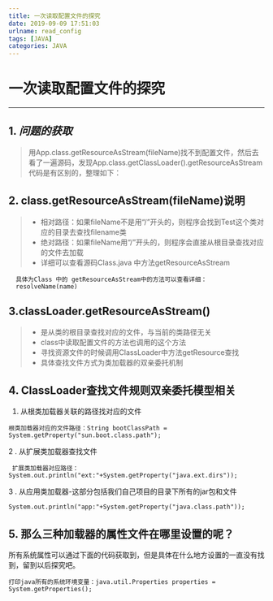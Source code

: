 ```yaml
---
title: 一次读取配置文件的探究
date: 2019-09-09 17:51:03
urlname: read_config
tags: [JAVA]
categories: JAVA
---
```


# 一次读取配置文件的探究
 
---

 

## 1. *问题的获取*

> 用App.class.getResourceAsStream(fileName)找不到配置文件，然后去看了一遍源码，发现App.class.getClassLoader().getResourceAsStream代码是有区别的，整理如下：
 
## 2. class.getResourceAsStream(fileName)说明

> - 相对路径：如果fileName不是用“/”开头的，则程序会找到Test这个类对应的目录去查找filename类
> - 绝对路径：如果fileName用“/”开头的，则程序会直接从根目录查找对应的文件去加载 
> - 详细可以查看源码Class.java 中方法getResourceAsStream

``` 
  具体为Class 中的 getResourceAsStream中的方法可以查看详细：
  resolveName(name)
```
## 3.classLoader.getResourceAsStream()

> - 是从类的根目录查找对应的文件，与当前的类路径无关
> - class中读取配置文件的方法也调用的这个方法
> - 寻找资源文件的时候调用ClassLoader中方法getResource查找
> - 具体查找文件方式为类加载器的双亲委托机制

## 4. ClassLoader查找文件规则**双亲委托模型**相关
1. 从根类加载器关联的路径找对应的文件
```
根类加载器对应的文件路径：String bootClassPath = System.getProperty("sun.boot.class.path");
```
2 . 从扩展类加载器查找文件
```
 扩展类加载器对应路径：System.out.println("ext:"+System.getProperty("java.ext.dirs"));
```
3 . 从应用类加载器-这部分包括我们自己项目的目录下所有的jar包和文件
```
System.out.println("app:"+System.getProperty("java.class.path"));
```

## 5. 那么三种加载器的属性文件在哪里设置的呢？
   所有系统属性可以通过下面的代码获取到，但是具体在什么地方设置的一直没有找到，留到以后探究吧。
```
打印java所有的系统环境变量：java.util.Properties properties = System.getProperties();
```

 



